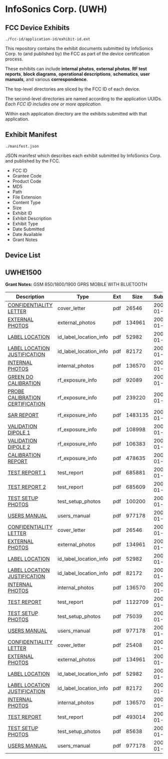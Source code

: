 # InfoSonics Corp. (UWH)
## FCC Device Exhibits

```
./fcc-id/application-id/exhibit-id.ext
```

This repository contains the exhibit documents submitted by InfoSonics Corp. to (and published by) the FCC as part of the device certification process.

These exhibits can include **internal photos**, **external photos**, **RF test reports**, **block diagrams**, **operational descriptions**, **schematics**, **user manuals**, and various **correspondence**.

The top-level directories are sliced by the FCC ID of each device.

The second-level directories are named according to the application UUIDs. *Each FCC ID includes one or more application.*

Within each application directory are the exhibits submitted with that application. 

## Exhibit Manifest

```
./manifest.json
```

JSON manifest which describes each exhibit submitted by InfoSonics Corp. and published by the FCC.

- FCC ID
- Grantee Code
- Product Code
- MD5
- Path
- File Extension
- Content Type
- Size
- Exhibit ID
- Exhibit Description
- Exhibit Type
- Date Submitted
- Date Available
- Grant Notes

## Device List
## UWHE1500
**Grant Notes:** GSM 850/1800/1900 GPRS MOBILE WITH BLUETOOTH

| Description | Type | Ext | Size | Submitted | Available |
| ----------- | ---- | --- | ---- | --------- | --------- |
| [CONFIDENTIALITY LETTER](UWHE1500/c22ff5908f383aff5ab6554eac95603c/752557.pdf) | cover_letter | pdf | 26546 | 2007-01-30 | 2007-01-31 |
| [EXTERNAL PHOTOS](UWHE1500/c22ff5908f383aff5ab6554eac95603c/752558.pdf) | external_photos | pdf | 134961 | 2007-01-30 | 2007-01-31 |
| [LABEL LOCATION](UWHE1500/c22ff5908f383aff5ab6554eac95603c/752561.pdf) | id_label_location_info | pdf | 52982 | 2007-01-30 | 2007-01-31 |
| [LABEL LOCATION JUSTIFICATION](UWHE1500/c22ff5908f383aff5ab6554eac95603c/752562.pdf) | id_label_location_info | pdf | 82172 | 2007-01-30 | 2007-01-31 |
| [INTERNAL PHOTOS](UWHE1500/c22ff5908f383aff5ab6554eac95603c/752560.pdf) | internal_photos | pdf | 136570 | 2007-01-30 | 2007-01-31 |
| [GREEN DO CALIBRATION](UWHE1500/c22ff5908f383aff5ab6554eac95603c/704387.pdf) | rf_exposure_info | pdf | 92089 | 2007-01-30 | 2007-01-31 |
| [PROBE CALIBRATION CERTIFICATION](UWHE1500/c22ff5908f383aff5ab6554eac95603c/759608.pdf) | rf_exposure_info | pdf | 239220 | 2007-01-30 | 2007-01-31 |
| [SAR REPORT](UWHE1500/c22ff5908f383aff5ab6554eac95603c/752566.pdf) | rf_exposure_info | pdf | 1483135 | 2007-01-30 | 2007-01-31 |
| [VALIDATION DIPOLE 1](UWHE1500/c22ff5908f383aff5ab6554eac95603c/705084.pdf) | rf_exposure_info | pdf | 108998 | 2007-01-30 | 2007-01-31 |
| [VALIDATION DIPOLE 2](UWHE1500/c22ff5908f383aff5ab6554eac95603c/704385.pdf) | rf_exposure_info | pdf | 106383 | 2007-01-30 | 2007-01-31 |
| [CALIBRATION REPORT](UWHE1500/c22ff5908f383aff5ab6554eac95603c/704388.pdf) | rf_exposure_info | pdf | 478635 | 2007-01-30 | 2007-01-31 |
| [TEST REPORT 1](UWHE1500/c22ff5908f383aff5ab6554eac95603c/752563.pdf) | test_report | pdf | 685881 | 2007-01-30 | 2007-01-31 |
| [TEST REPORT 2](UWHE1500/c22ff5908f383aff5ab6554eac95603c/752564.pdf) | test_report | pdf | 685609 | 2007-01-30 | 2007-01-31 |
| [TEST SETUP PHOTOS](UWHE1500/c22ff5908f383aff5ab6554eac95603c/752567.pdf) | test_setup_photos | pdf | 100200 | 2007-01-30 | 2007-01-31 |
| [USERS MANUAL](UWHE1500/c22ff5908f383aff5ab6554eac95603c/752586.pdf) | users_manual | pdf | 977178 | 2007-01-30 | 2007-01-31 |
| [CONFIDENTIALITY LETTER](UWHE1500/1fe64694fedd11b3d0489d1f37abc196/752557.pdf) | cover_letter | pdf | 26546 | 2007-01-30 | 2007-01-31 |
| [EXTERNAL PHOTOS](UWHE1500/1fe64694fedd11b3d0489d1f37abc196/752558.pdf) | external_photos | pdf | 134961 | 2007-01-30 | 2007-01-31 |
| [LABEL LOCATION](UWHE1500/1fe64694fedd11b3d0489d1f37abc196/752561.pdf) | id_label_location_info | pdf | 52982 | 2007-01-30 | 2007-01-31 |
| [LABEL LOCATION JUSTIFICATION](UWHE1500/1fe64694fedd11b3d0489d1f37abc196/752562.pdf) | id_label_location_info | pdf | 82172 | 2007-01-30 | 2007-01-31 |
| [INTERNAL PHOTOS](UWHE1500/1fe64694fedd11b3d0489d1f37abc196/752560.pdf) | internal_photos | pdf | 136570 | 2007-01-30 | 2007-01-31 |
| [TEST REPORT](UWHE1500/1fe64694fedd11b3d0489d1f37abc196/752584.pdf) | test_report | pdf | 1122709 | 2007-01-30 | 2007-01-31 |
| [TEST SETUP PHOTOS](UWHE1500/1fe64694fedd11b3d0489d1f37abc196/752585.pdf) | test_setup_photos | pdf | 75039 | 2007-01-30 | 2007-01-31 |
| [USERS MANUAL](UWHE1500/1fe64694fedd11b3d0489d1f37abc196/752586.pdf) | users_manual | pdf | 977178 | 2007-01-30 | 2007-01-31 |
| [CONFIDENTIALITY LETTER](UWHE1500/ad1face066df0a36133bd85e1689832e/752588.pdf) | cover_letter | pdf | 25408 | 2007-01-30 | 2007-01-31 |
| [EXTERNAL PHOTOS](UWHE1500/ad1face066df0a36133bd85e1689832e/752558.pdf) | external_photos | pdf | 134961 | 2007-01-30 | 2007-01-31 |
| [LABEL LOCATION](UWHE1500/ad1face066df0a36133bd85e1689832e/752561.pdf) | id_label_location_info | pdf | 52982 | 2007-01-30 | 2007-01-31 |
| [LABEL LOCATION JUSTIFICATION](UWHE1500/ad1face066df0a36133bd85e1689832e/752562.pdf) | id_label_location_info | pdf | 82172 | 2007-01-30 | 2007-01-31 |
| [INTERNAL PHOTOS](UWHE1500/ad1face066df0a36133bd85e1689832e/752560.pdf) | internal_photos | pdf | 136570 | 2007-01-30 | 2007-01-31 |
| [TEST REPORT](UWHE1500/ad1face066df0a36133bd85e1689832e/752593.pdf) | test_report | pdf | 493014 | 2007-01-30 | 2007-01-31 |
| [TEST SETUP PHOTOS](UWHE1500/ad1face066df0a36133bd85e1689832e/752594.pdf) | test_setup_photos | pdf | 85638 | 2007-01-30 | 2007-01-31 |
| [USERS MANUAL](UWHE1500/ad1face066df0a36133bd85e1689832e/752586.pdf) | users_manual | pdf | 977178 | 2007-01-30 | 2007-01-31 |
